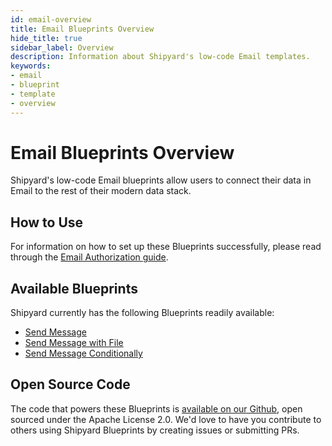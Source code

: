 ```yaml
---
id: email-overview
title: Email Blueprints Overview
hide_title: true
sidebar_label: Overview
description: Information about Shipyard's low-code Email templates.
keywords:
- email
- blueprint
- template
- overview
---
```


# Email Blueprints Overview

Shipyard's low-code Email blueprints allow users to connect their data in Email to the rest of their modern data stack.


## How to Use
For information on how to set up these Blueprints successfully, please read through the [Email Authorization guide](email-authorization.md).


## Available Blueprints
Shipyard currently has the following Blueprints readily available: 
- [Send Message](email-send-message.md)
- [Send Message with File](email-send-message-with-file.md)
- [Send Message Conditionally](email-send-message-conditionally.md)

## Open Source Code
The code that powers these Blueprints is [available on our Github](https://github.com/shipyardapp/shipyard-blueprints/tree/main/shipyard_blueprints/email), open sourced under the Apache License 2.0. We'd love to have you contribute to others using Shipyard Blueprints by creating issues or submitting PRs.
